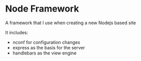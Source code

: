 # Node Framework
A framework that I use when creating a new Nodejs based site

It includes: 
- nconf for configuration changes
- express as the basis for the server
- handlebars as the view engine

